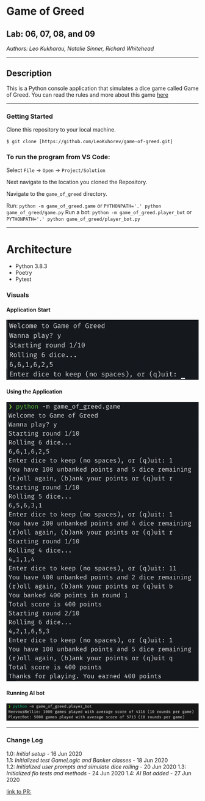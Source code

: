 # Game of Greed

## Lab: 06, 07, 08, and 09

_Authors: Leo Kukharau, Natalie Sinner, Richard Whitehead_

---

## Description

This is a Python console application that simulates a dice game called Game of Greed. You can read the rules and more about this game [here](https://en.wikipedia.org/wiki/Dice_10000)

---

### Getting Started

Clone this repository to your local machine.

```
$ git clone [https://github.com/LeoKuhorev/game-of-greed.git]
```

### To run the program from VS Code:

Select `File` -> `Open` -> `Project/Solution`

Next navigate to the location you cloned the Repository.

Navigate to the `game_of_greed` directory.

Run: `python -m game_of_greed.game` or `PYTHONPATH='.' python game_of_greed/game.py`
Run a bot: `python -m game_of_greed.player_bot` or `PYTHONPATH='.' python game_of_greed/player_bot.py`

---

# Architecture

- Python 3.8.3
- Poetry
- Pytest

### Visuals

#### Application Start

![Application Start](assests/start.png)

#### Using the Application

![Using the Application](assests/playing_game.png)

#### Running AI bot

![AI Bot results](assests/bot_results.png)

---

### Change Log

1.0: _Initial setup_ - 16 Jun 2020  
1.1: _Initialized test GameLogic and Banker classes_ - 18 Jun 2020  
1.2: _Initialized user prompts and simulate dice rolling_ - 20 Jun 2020
1.3: _Initialized flo tests and methods_ - 24 Jun 2020
1.4: _AI Bot added_ - 27 Jun 2020

[link to PR:](https://github.com/LeoKuhorev/game-of-greed/pull/23)
